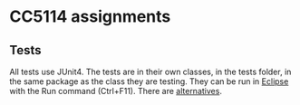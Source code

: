 # CC5114 assignments

## Tests

All tests use JUnit4.
The tests are in their own classes, in the tests folder, in the same package as the class they are testing.
They can be run in [Eclipse](https://www.eclipse.org/home/) with the Run command (Ctrl+F11). There are [alternatives](https://github.com/junit-team/junit4/wiki/Test-runners).
